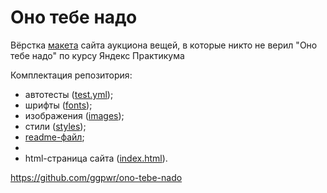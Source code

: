 # Оно тебе надо
Вёрстка [макета](https://www.figma.com/file/8KwhMpv8qnDocX4NVFQBpn/%D0%9E%D0%BD%D0%BE-%D1%82%D0%B5%D0%B1%D0%B5-%D0%BD%D0%B0%D0%B4%D0%BE?type=design&node-id=1-2&mode=design&t=bK6rwOp5am08OACL-0) сайта аукциона вещей, в которые никто не верил "Оно тебе надо" по курсу Яндекс Практикума

Комплектация репозитория:
- автотесты ([test.yml](https://github.com/ggpwr/ono-tebe-nado/blob/main/.github/workflows/tests.yml));
- шрифты ([fonts](https://github.com/ggpwr/ono-tebe-nado/tree/main/fonts));
- изображения ([images](https://github.com/ggpwr/ono-tebe-nado/tree/main/fonts));
- стили ([styles](https://github.com/ggpwr/ono-tebe-nado/tree/main/styles));
- [readme-файл](https://github.com/itsUltraWolf/ono-tebe-nado/blob/main/README.md);
- 
- html-страница сайта ([index.html](https://github.com/ggpwr/ono-tebe-nado/blob/main/index.html)).

https://github.com/ggpwr/ono-tebe-nado
